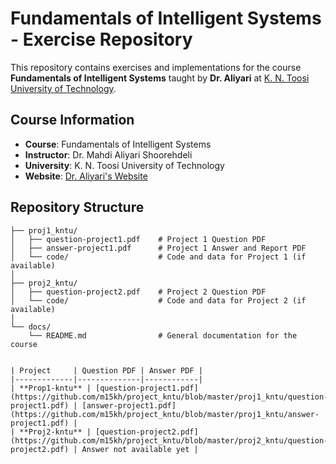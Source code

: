# Fundamentals of Intelligent Systems - Exercise Repository

This repository contains exercises and implementations for the course **Fundamentals of Intelligent Systems** taught by **Dr. Aliyari** at [K. N. Toosi University of Technology](http://cv.kntu.ac.ir/MahdiAliyariShoorehdeli).

## Course Information
- **Course**: Fundamentals of Intelligent Systems
- **Instructor**: Dr. Mahdi Aliyari Shoorehdeli
- **University**: K. N. Toosi University of Technology
- **Website**: [Dr. Aliyari's Website](http://cv.kntu.ac.ir/MahdiAliyariShoorehdeli)

## Repository Structure
```plaintext
├── proj1_kntu/
│   ├── question-project1.pdf    # Project 1 Question PDF
│   ├── answer-project1.pdf      # Project 1 Answer and Report PDF
│   └── code/                    # Code and data for Project 1 (if available)
│
├── proj2_kntu/
│   ├── question-project2.pdf    # Project 2 Question PDF
│   └── code/                    # Code and data for Project 2 (if available)
│
└── docs/
    └── README.md                # General documentation for the course


| Project     | Question PDF | Answer PDF |
|-------------|--------------|------------|
| **Prop1-kntu** | [question-project1.pdf](https://github.com/m15kh/project_kntu/blob/master/proj1_kntu/question-project1.pdf) | [answer-project1.pdf](https://github.com/m15kh/project_kntu/blob/master/proj1_kntu/answer-project1.pdf) |
| **Proj2-kntu** | [question-project2.pdf](https://github.com/m15kh/project_kntu/blob/master/proj2_kntu/question-project2.pdf) | Answer not available yet |
